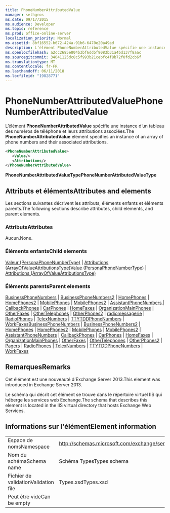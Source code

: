 ```yaml
---
title: PhoneNumberAttributedValue
manager: sethgros
ms.date: 09/17/2015
ms.audience: Developer
ms.topic: reference
ms.prod: office-online-server
localization_priority: Normal
ms.assetid: 8bf16552-b672-424a-91b6-6470e20a49ad
description: L’élément PhoneNumberAttributedValue spécifie une instance d’un tableau des numéros de téléphone et leurs attributions associées.
ms.openlocfilehash: a2cc2685e804b3bf6dd5f9083b31a4bd137f8aac
ms.sourcegitcommit: 34041125dc8c5f993b21cebfc4f8b72f0fd2cb6f
ms.translationtype: MT
ms.contentlocale: fr-FR
ms.lasthandoff: 06/11/2018
ms.locfileid: "19828771"
---
```

# <a name="phonenumberattributedvalue"></a><span data-ttu-id="21ad0-103">PhoneNumberAttributedValue</span><span class="sxs-lookup"><span data-stu-id="21ad0-103">PhoneNumberAttributedValue</span></span>

<span data-ttu-id="21ad0-104">L’élément **PhoneNumberAttributedValue** spécifie une instance d’un tableau des numéros de téléphone et leurs attributions associées.</span><span class="sxs-lookup"><span data-stu-id="21ad0-104">The **PhoneNumberAttributedValue** element specifies an instance of an array of phone numbers and their associated attributions.</span></span> 
  
```XML
<PhoneNumberAttributedValue>
   <Value/>
   <Attributions/>
</PhoneNumberAttributedValue>
```

 <span data-ttu-id="21ad0-105">**PhoneNumberAttributedValueType**</span><span class="sxs-lookup"><span data-stu-id="21ad0-105">**PhoneNumberAttributedValueType**</span></span>
## <a name="attributes-and-elements"></a><span data-ttu-id="21ad0-106">Attributs et éléments</span><span class="sxs-lookup"><span data-stu-id="21ad0-106">Attributes and elements</span></span>

<span data-ttu-id="21ad0-107">Les sections suivantes décrivent les attributs, éléments enfants et éléments parents.</span><span class="sxs-lookup"><span data-stu-id="21ad0-107">The following sections describe attributes, child elements, and parent elements.</span></span>
  
### <a name="attributes"></a><span data-ttu-id="21ad0-108">Attributs</span><span class="sxs-lookup"><span data-stu-id="21ad0-108">Attributes</span></span>

<span data-ttu-id="21ad0-109">Aucun.</span><span class="sxs-lookup"><span data-stu-id="21ad0-109">None.</span></span>
  
### <a name="child-elements"></a><span data-ttu-id="21ad0-110">Éléments enfants</span><span class="sxs-lookup"><span data-stu-id="21ad0-110">Child elements</span></span>

<span data-ttu-id="21ad0-111">[Valeur (PersonaPhoneNumberType)](value-personaphonenumbertype.md) | [Attributions (ArrayOfValueAttributionsType)](attributions-arrayofvalueattributionstype.md)</span><span class="sxs-lookup"><span data-stu-id="21ad0-111">[Value (PersonaPhoneNumberType)](value-personaphonenumbertype.md) | [Attributions (ArrayOfValueAttributionsType)](attributions-arrayofvalueattributionstype.md)</span></span>
  
### <a name="parent-elements"></a><span data-ttu-id="21ad0-112">Éléments parents</span><span class="sxs-lookup"><span data-stu-id="21ad0-112">Parent elements</span></span>

<span data-ttu-id="21ad0-113">[BusinessPhoneNumbers](businessphonenumbers.md) | [BusinessPhoneNumbers2](businessphonenumbers2.md) | [HomePhones](homephones.md) | [HomePhones2](homephones2.md) | [MobilePhones](mobilephones.md) | [MobilePhones2](mobilephones2.md) | [AssistantPhoneNumbers ](assistantphonenumbers.md)  |  [CallbackPhones](callbackphones.md) | [CarPhones](carphones.md) | [HomeFaxes](homefaxes.md) | [OrganizationMainPhones](organizationmainphones.md) | [OtherFaxes](otherfaxes.md) | [OtherTelephones](othertelephones.md)  |  [OtherPhones2](otherphones2.md) | [radiomessagerie](pagers.md) | [RadioPhones](radiophones.md) | [TelexNumbers](telexnumbers.md) | [TTYTDDPhoneNumbers](ttytddphonenumbers.md) | [WorkFaxes](workfaxes.md)</span><span class="sxs-lookup"><span data-stu-id="21ad0-113">[BusinessPhoneNumbers](businessphonenumbers.md) | [BusinessPhoneNumbers2](businessphonenumbers2.md) | [HomePhones](homephones.md) | [HomePhones2](homephones2.md) | [MobilePhones](mobilephones.md) | [MobilePhones2](mobilephones2.md) | [AssistantPhoneNumbers](assistantphonenumbers.md) | [CallbackPhones](callbackphones.md) | [CarPhones](carphones.md) | [HomeFaxes](homefaxes.md) | [OrganizationMainPhones](organizationmainphones.md) | [OtherFaxes](otherfaxes.md) | [OtherTelephones](othertelephones.md) | [OtherPhones2](otherphones2.md) | [Pagers](pagers.md) | [RadioPhones](radiophones.md) | [TelexNumbers](telexnumbers.md) | [TTYTDDPhoneNumbers](ttytddphonenumbers.md) | [WorkFaxes](workfaxes.md)</span></span>
  
## <a name="remarks"></a><span data-ttu-id="21ad0-114">Remarques</span><span class="sxs-lookup"><span data-stu-id="21ad0-114">Remarks</span></span>

<span data-ttu-id="21ad0-115">Cet élément est une nouveauté d'Exchange Server 2013.</span><span class="sxs-lookup"><span data-stu-id="21ad0-115">This element was introduced in Exchange Server 2013.</span></span>
  
<span data-ttu-id="21ad0-116">Le schéma qui décrit cet élément se trouve dans le répertoire virtuel IIS qui héberge les services web Exchange.</span><span class="sxs-lookup"><span data-stu-id="21ad0-116">The schema that describes this element is located in the IIS virtual directory that hosts Exchange Web Services.</span></span>
  
## <a name="element-information"></a><span data-ttu-id="21ad0-117">Informations sur l'élément</span><span class="sxs-lookup"><span data-stu-id="21ad0-117">Element information</span></span>

|||
|:-----|:-----|
|<span data-ttu-id="21ad0-118">Espace de noms</span><span class="sxs-lookup"><span data-stu-id="21ad0-118">Namespace</span></span>  <br/> |http://schemas.microsoft.com/exchange/services/2006/types  <br/> |
|<span data-ttu-id="21ad0-119">Nom du schéma</span><span class="sxs-lookup"><span data-stu-id="21ad0-119">Schema name</span></span>  <br/> |<span data-ttu-id="21ad0-120">Schéma Types</span><span class="sxs-lookup"><span data-stu-id="21ad0-120">Types schema</span></span>  <br/> |
|<span data-ttu-id="21ad0-121">Fichier de validation</span><span class="sxs-lookup"><span data-stu-id="21ad0-121">Validation file</span></span>  <br/> |<span data-ttu-id="21ad0-122">Types.xsd</span><span class="sxs-lookup"><span data-stu-id="21ad0-122">Types.xsd</span></span>  <br/> |
|<span data-ttu-id="21ad0-123">Peut être vide</span><span class="sxs-lookup"><span data-stu-id="21ad0-123">Can be empty</span></span>  <br/> ||
   

